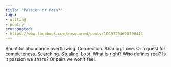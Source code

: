 ```yaml
---
title: "Passion or Pain?"
tags:
- writing
- poetry
crossposted:
- https://www.facebook.com/ensquared/posts/10157254691790414
---
```

Bountiful abundance overflowing.
Connection. Sharing. Love.
Or a quest for completeness.
Searching. Stealing. Lost.
What is right? Who defines real?
Is it passion we share? Or pain we won't feel.